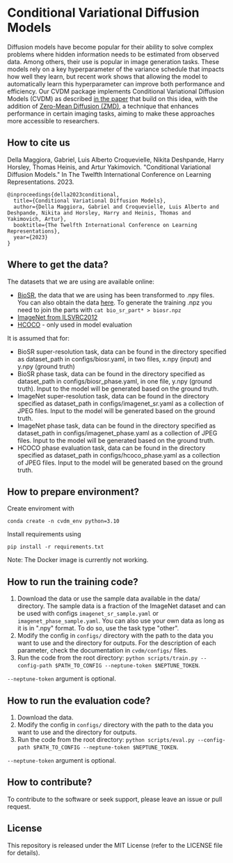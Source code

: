 # Conditional Variational Diffusion Models

Diffusion models have become popular for their ability to solve complex problems where hidden information needs to be estimated from observed data. Among others, their use is popular in image generation tasks. These models rely on a key hyperparameter of the variance schedule that impacts how well they learn, but recent work shows that allowing the model to automatically learn this hyperparameter can improve both performance and efficiency. Our CVDM package implements Conditional Variational Diffusion Models (CVDM) as described [in the paper](https://arxiv.org/abs/2312.02246) that build on this idea, with the addition of [Zero-Mean Diffusion (ZMD)](https://arxiv.org/pdf/2406.04388), a technique that enhances performance in certain imaging tasks, aiming to make these approaches more accessible to researchers.

## How to cite us

Della Maggiora, Gabriel, Luis Alberto Croquevielle, Nikita Deshpande, Harry Horsley, Thomas Heinis, and Artur Yakimovich. "Conditional Variational Diffusion Models." In The Twelfth International Conference on Learning Representations. 2023.

```
@inproceedings{della2023conditional,
  title={Conditional Variational Diffusion Models},
  author={Della Maggiora, Gabriel and Croquevielle, Luis Alberto and Deshpande, Nikita and Horsley, Harry and Heinis, Thomas and Yakimovich, Artur},
  booktitle={The Twelfth International Conference on Learning Representations},
  year={2023}
}
```

## Where to get the data?

The datasets that we are using are available online:
- [BioSR](https://github.com/qc17-THU/DL-SR), the data that we are using has been transformed to .npy files. You can also obtain the data [here](https://drive.google.com/drive/folders/1ZMLAZo4AGX4QASEyd3MGf8LE2B_Bne04?usp=sharing). To generate the training .npz you need to join the parts with 
```cat bio_sr_part* > biosr.npz```
- [ImageNet from ILSVRC2012](https://www.image-net.org/challenges/LSVRC/2012/)
- [HCOCO](https://github.com/bcmi/Image-Harmonization-Dataset-iHarmony4?tab=readme-ov-file) - only used in model evaluation

It is assumed that for:
- BioSR super-resolution task, data can be found in the directory specified as dataset_path in configs/biosr.yaml, in two files, x.npy (input) and y.npy (ground truth)
- BioSR phase task, data can be found in the directory specified as dataset_path in configs/biosr_phase.yaml, in one file, y.npy (ground truth). Input to the model will be generated based on the ground truth.
- ImageNet super-resolution task, data can be found in the directory specified as dataset_path in configs/imagenet_sr.yaml as a collection of JPEG files. Input to the model will be generated based on the ground truth.
- ImageNet phase task, data can be found in the directory specified as dataset_path in configs/imagenet_phase.yaml as a collection of JPEG files. Input to the model will be generated based on the ground truth.
- HCOCO phase evaluation task, data can be found in the directory specified as dataset_path in configs/hcoco_phase.yaml as a collection of JPEG files. Input to the model will be generated based on the ground truth.

## How to prepare environment?
Create enviroment with
 ```
conda create -n cvdm_env python=3.10
```

Install requirements using
```
pip install -r requirements.txt
```

Note: The Docker image is currently not working. 

## How to run the training code?

1. Download the data or use the sample data available in the data/ directory. The sample data is a fraction of the ImageNet dataset and can be used with configs `imagenet_sr_sample.yaml` or `imagenet_phase_sample.yaml`. You can also use your own data as long as it is in ".npy" format. To do so, use the task type "other".
2. Modify the config in `configs/` directory with the path to the data you want to use and the directory for outputs. For the description of each parameter, check the documentation in `cvdm/configs/` files.
3. Run the code from the root directory: `python scripts/train.py --config-path $PATH_TO_CONFIG --neptune-token $NEPTUNE_TOKEN`.

`--neptune-token` argument is optional.


## How to run the evaluation code?

1. Download the data. 
1. Modify the config in `configs/` directory with the path to the data you want to use and the directory for outputs.
2. Run the code from the root directory: `python scripts/eval.py --config-path $PATH_TO_CONFIG --neptune-token $NEPTUNE_TOKEN`.

`--neptune-token` argument is optional.

## How to contribute?

To contribute to the software or seek support, please leave an issue or pull request.

## License
This repository is released under the MIT License (refer to the LICENSE file for details).

